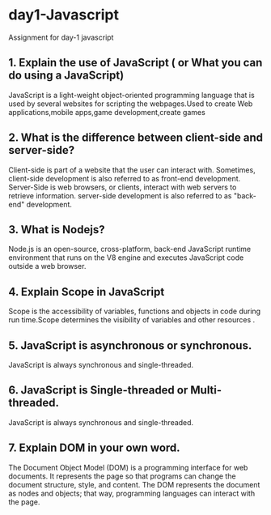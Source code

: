 # day1-Javascript
 Assignment for day-1 javascript 
## 1. Explain the use of JavaScript ( or What you can do using a JavaScript)
  JavaScript is a light-weight object-oriented programming language that is used by several websites for scripting the webpages.Used to create Web applications,mobile apps,game development,create games
## 2. What is the difference between client-side and server-side?
   Client-side is  part of a website that the user can interact with. Sometimes, client-side development is also referred to as front-end development.
   Server-Side is web browsers, or clients, interact with web servers to retrieve information.
   server-side development is also referred to as "back-end" development.
## 3. What is Nodejs?
   Node.js is an open-source, cross-platform, back-end JavaScript runtime environment that runs on the V8 engine and executes JavaScript code outside a web browser.
## 4. Explain Scope in JavaScript
   Scope is the accessibility of variables, functions and objects in code during run time.Scope determines the visibility of variables and other resources .
## 5. JavaScript is asynchronous or synchronous.
   JavaScript is always synchronous and single-threaded.
## 6. JavaScript is Single-threaded or Multi-threaded.
   JavaScript is always synchronous and single-threaded.
## 7. Explain DOM in your own word.
   The Document Object Model (DOM) is a programming interface for web documents. It represents the page so that programs can change the document structure, style, and content. The DOM represents the document as nodes and objects; that way, programming languages can interact with the page.
